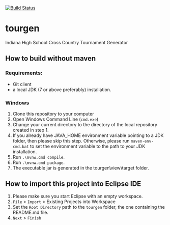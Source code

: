 [![Build Status](https://travis-ci.org/nguytk01/tourgen.svg?branch=master)](https://travis-ci.org/nguytk01/tourgen)

# tourgen
Indiana High School Cross Country Tournament Generator


## How to build without maven ##
### Requirements: ###
* Git client
* a local JDK (7 or above preferably) installation.
### Windows ###
1. Clone this repository to your computer
2. Open Windows Command Line (`cmd.exe`)
3. Change your current directory to the directory of the local repository created in step 1.
4. If you already have JAVA_HOME environment variable pointing to a JDK folder, then please skip this step. Otherwise, please run `maven-env-cmd.bat` to set the environment variable to the path to your JDK installation.
5. Run `.\mvnw.cmd compile`.
6. Run `.\mvnw.cmd package`.
7. The executable jar is generated in the tourgen\view\target folder.

## How to import this project into Eclipse IDE ##
1. Please make sure you start Eclipse with an empty workspace.
2. `File` > `Import` > Existing Projects into Workspace
3. Set the `Root Directory` path to the `tourgen` folder, the one containing the README.md file.
4. `Next` > `Finish`

